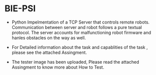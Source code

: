 # BIE-PSI

- Python Impelmentation of a TCP Server that controls remote robots. Communication between server and robot follows a pure textual protocol. The server accounts for malfunctioning robot firmware and hanles obstacles on the way as well. 

- For Detailed information about the task and capablities of the task , please see the attached Assingment.
- The tester image has been uploaded, Please read the attached Assingment to know more about How to Test. 
